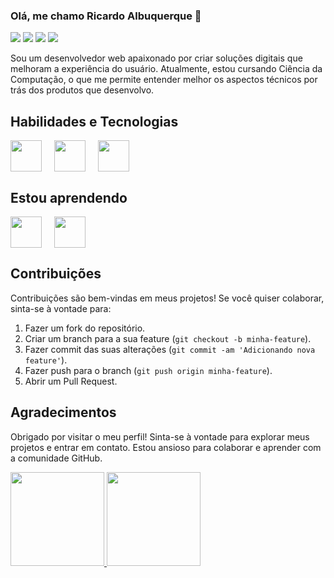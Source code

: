 ### Olá, me chamo Ricardo Albuquerque 👋

<div>
    <a href="https://www.instagram.com/ricardogeorgeam/" target="_blank"><img loading="lazy" src="https://img.shields.io/badge/-Instagram-%23E4405F?style=for-the-badge&logo=instagram&logoColor=white" target="_blank"></a>
    <a href="https://www.twitch.tv/ricardogeorgeam" target="_blank"><img loading="lazy" src="https://img.shields.io/badge/Twitch-9146FF?style=for-the-badge&logo=twitch&logoColor=white" target="_blank"></a>
    <a href="mailto:ricardoalbuquerque011@gmail.com"><img loading="lazy" src="https://img.shields.io/badge/Gmail-D14836?style=for-the-badge&logo=gmail&logoColor=white" target="_blank"></a>
    <a href="https://www.linkedin.com/in/ricardo-albuquerquegm/" target="_blank"><img loading="lazy" src="https://img.shields.io/badge/-LinkedIn-%230077B5?style=for-the-badge&logo=linkedin&logoColor=white" target="_blank"></a>
</div>

Sou um desenvolvedor web apaixonado por criar soluções digitais que melhoram a experiência do usuário. Atualmente, estou cursando Ciência da Computação, o que me permite entender melhor os aspectos técnicos por trás dos produtos que desenvolvo.

## Habilidades e Tecnologias

<div style="display: flex; gap: 20px;">
    <img height="50px" width="50px" src="https://cdn.jsdelivr.net/gh/devicons/devicon/icons/html5/html5-original.svg" />
    <img height="50px" width="50px" src="https://cdn.jsdelivr.net/gh/devicons/devicon/icons/css3/css3-original.svg" />
    <img height="50px" width="50px" src="https://cdn.jsdelivr.net/gh/devicons/devicon/icons/figma/figma-original.svg" />
</div>

## Estou aprendendo

<div style="display: flex; gap: 20px;">
    <img height="50px" width="50px" src="https://cdn.jsdelivr.net/gh/devicons/devicon/icons/javascript/javascript-original.svg" />
    <img height="50px" width="50px" src="https://cdn.jsdelivr.net/gh/devicons/devicon/icons/bootstrap/bootstrap-original.svg" />
</div>


## Contribuições

Contribuições são bem-vindas em meus projetos! Se você quiser colaborar, sinta-se à vontade para:

1. Fazer um fork do repositório.
2. Criar um branch para a sua feature (`git checkout -b minha-feature`).
3. Fazer commit das suas alterações (`git commit -am 'Adicionando nova feature'`).
4. Fazer push para o branch (`git push origin minha-feature`).
5. Abrir um Pull Request.

## Agradecimentos

Obrigado por visitar o meu perfil! Sinta-se à vontade para explorar meus projetos e entrar em contato. Estou ansioso para colaborar e aprender com a comunidade GitHub.

<div style="display: flex; gap: 20px;">
    <a href="https://github.com/ricardogeorgeam">
        <img loading="lazy" height="150em" src="https://github-readme-stats.vercel.app/api/top-langs/?username=ricardogeorgeam&layout=compact&langs_count=7&theme=dracula"/>
        <img loading="lazy" height="150em" src="https://github-readme-stats.vercel.app/api?username=ricardogeorgeam&show_icons=true&theme=dracula&include_all_commits=true&count_private=true"/>
    </a>
</div>
